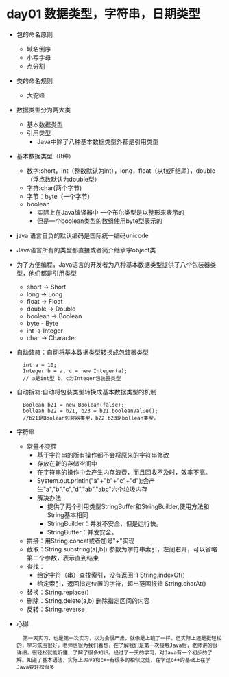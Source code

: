 # day01 数据类型，字符串，日期类型
- 包的命名原则
	- 域名倒序
	- 小写字母
	- 点分割
- 类的命名规则
	- 大驼峰
- 数据类型分为两大类
	- 基本数据类型
	- 引用类型
		- Java中除了八种基本数据类型外都是引用类型
- 基本数据类型（8种）
	- 数字:short，int（整数默认为int），long，float（以f或F结尾），double（浮点数默认为double型）
	- 字符:char(两个字节)
	- 字节：byte（一个字节）
	- boolean	
		- 实际上在Java编译器中 一个布尔类型是以整形来表示的
		- 但是一个boolean类型的数组使用byte型表示的
- java 语言自负的默认编码是国际统一编码unicode
- Java语言所有的类型都直接或者简介继承字object类

- 为了方便编程，Java语言的开发者为八种基本数据类型提供了八个包装器类型，他们都是引用类型
	- short -> Short
	- long -> Long
	- float -> Float
	- double -> Double
	- boolean -> Boolean
	- byte - Byte
	- int -> Integer
	- char -> Character
- 自动装箱：自动将基本数据类型转换成包装器类型

		int a = 10;
		Integer b = a, c = new Integer(a);
		// a是int型 b，c为Integer包装器类型

- 自动拆箱:自动将包装类型转换成基本数据类型的机制

		Boolean b21 = new Boolean(false);
		bollean b22 = b21, b23 = b21.booleanValue();
		//b21是Boolean包装器类型，b22,b23是bollean类型。

- 字符串
	- 常量不变性
		- 基于字符串的所有操作都不会将原来的字符串修改
		- 存放在新的存储空间中
		- 在字符串的操作中会产生内存浪费，而且回收不及时，效率不高。
		- System.out.println("a"+"b"+"c"+"d");会产生"a","b","c","d","ab","abc"六个垃圾内存
		- 解决办法
			- 提供了两个引用类型StringBuffer和StringBuilder,使用方法和String基本相同
			- StringBuilder：并发不安全，但是运行快。
			- StringBuffer：并发安全。
	- 拼接：用String.concat或者加号"+"实现
	- 截取：String.substring(a[,b]) 参数为字符串索引，左闭右开，可以省略第二个参数，表示直到结束
	- 查找：
		- 给定字符（串）查找索引，没有返回-1 String.indexOf()
		- 给定索引，返回指定位置的字符，超出范围报错 String.charAt()
	- 替换：String.replace()
	- 删除：String.delete(a,b) 删除指定区间的内容
	- 反转：String.reverse



- 心得

		第一天实习，也是第一次实习，以为会很严肃，就像是上班了一样。但实际上还是挺轻松的，学习氛围很好。老师也很为我们着想，在了解我们是第一次接触Java后，老师讲的很详细，很轻松就能听懂，了解了很多知识。经过了一天的学习，对Java有一个初步的了解。知道了基本语法，实际上Java和c++有很多的相似之处，在学过c++的基础上在学Java要轻松很多